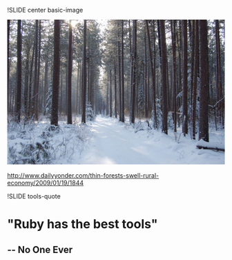 !SLIDE center basic-image

![forests](forests.jpg)

http://www.dailyyonder.com/thin-forests-swell-rural-economy/2009/01/19/1844

!SLIDE tools-quote

# "Ruby has the best tools"

## -- No One Ever
